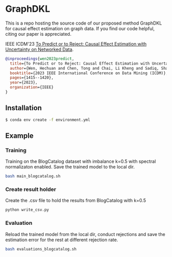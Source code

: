 # GraphDKL

This is a repo hosting the source code of our proposed method GraphDKL for causal effect estimation on graph data. If you find our code helpful, citing our paper is appreciated. 

IEEE ICDM'23 [To Predict or to Reject: Causal Effect Estimation with Uncertainty on Networked Data](https://ieeexplore.ieee.org/stamp/stamp.jsp?arnumber=10415750).
```bibtex
@inproceedings{wen2023predict,
  title={To Predict or to Reject: Causal Effect Estimation with Uncertainty on Networked Data},
  author={Wen, Hechuan and Chen, Tong and Chai, Li Kheng and Sadiq, Shazia and Zheng, Kai and Yin, Hongzhi},
  booktitle={2023 IEEE International Conference on Data Mining (ICDM)},
  pages={1415--1420},
  year={2023},
  organization={IEEE}
}
```

## Installation

```.sh
$ conda env create -f environment.yml
```

## Example

### Training
Training on the BlogCatalog dataset with imbalance k=0.5 with spectral normalizaton enabled. Save the trained model to the local dir.

```.sh
bash main_blogcatalog.sh
```

### Create result holder

Create the .csv file to hold the results from BlogCatalog with k=0.5
```.sh
python write_csv.py
```

### Evaluation
Reload the trained model from the local dir, conduct rejections and save the estimation error for the rest at different rejection rate.

```.sh
bash evaluations_blogcatalog.sh
```
